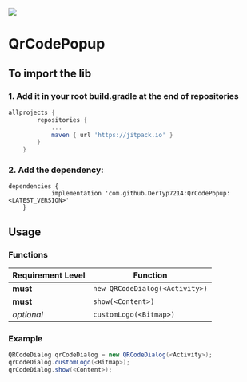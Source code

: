 [![](https://jitpack.io/v/DerTyp7214/QrCodePopup.svg)](https://jitpack.io/#DerTyp7214/QrCodePopup)

# QrCodePopup

## To import the lib


### 1. Add it in your root build.gradle at the end of repositories
```gradle
allprojects {
		repositories {
			...
			maven { url 'https://jitpack.io' }
		}
	}
```

### 2. Add the dependency:
```gralde
dependencies {
	        implementation 'com.github.DerTyp7214:QrCodePopup:<LATEST_VERSION>'
	}
```

## Usage

### Functions

Requirement Level | Function
---------|-----------------------------
**must** | `new QRCodeDialog(<Activity>)`
**must** | `show(<Content>)`
_optional_ | `customLogo(<Bitmap>)`

### Example

```java
QRCodeDialog qrCodeDialog = new QRCodeDialog(<Activity>);
qrCodeDialog.customLogo(<Bitmap>);
qrCodeDialog.show(<Content>);
```
